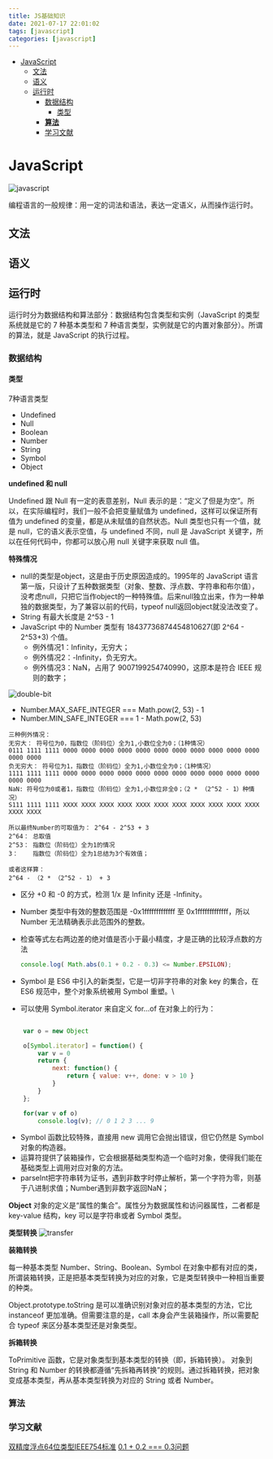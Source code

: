 ```yaml
---
title: JS基础知识
date: 2021-07-17 22:01:02
tags: [javascript]
categories: [javascript]
---
```


- [JavaScript](#javascript)
  - [文法](#文法)
  - [语义](#语义)
  - [运行时](#运行时)
    - [数据结构](#数据结构)
      - [类型](#类型)
    - [**算法**](#算法)
    - [学习文献](#学习文献)

# JavaScript

![javascript](https://static001.geekbang.org/resource/image/6a/9b/6aec0a09381a2f74014ec604ef99c19b.png)

编程语言的一般规律：用一定的词法和语法，表达一定语义，从而操作运行时。

## 文法

## 语义

## 运行时

运行时分为数据结构和算法部分：数据结构包含类型和实例（JavaScript 的类型系统就是它的 7 种基本类型和 7 种语言类型，实例就是它的内置对象部分）。所谓的算法，就是 JavaScript 的执行过程。

### 数据结构

#### 类型

7种语言类型

+ Undefined
+ Null
+ Boolean
+ Number
+ String
+ Symbol
+ Object

**undefined 和 null**

Undefined 跟 Null 有一定的表意差别，Null 表示的是：“定义了但是为空”。所以，在实际编程时，我们一般不会把变量赋值为 undefined，这样可以保证所有值为 undefined 的变量，都是从未赋值的自然状态。Null 类型也只有一个值，就是 null，它的语义表示空值，与 undefined 不同，null 是 JavaScript 关键字，所以在任何代码中，你都可以放心用 null 关键字来获取 null 值。

**特殊情况**

+ null的类型是object，这是由于历史原因造成的。1995年的 JavaScript 语言第一版，只设计了五种数据类型（对象、整数、浮点数、字符串和布尔值），没考虑null，只把它当作object的一种特殊值。后来null独立出来，作为一种单独的数据类型，为了兼容以前的代码，typeof null返回object就没法改变了。
+ String 有最大长度是 2^53 - 1
+ JavaScript 中的 Number 类型有 18437736874454810627(即 2^64 - 2^53+3) 个值。
  + 例外情况1：Infinity，无穷大；
  + 例外情况2：-Infinity，负无穷大。
  + 例外情况3：NaN，占用了 9007199254740990，这原本是符合 IEEE 规则的数字；

![double-bit](https://booker-17dbbd-1252444055.tcloudbaseapp.com/cdn/fe-cdn/double-bit.png)

+ Number.MAX_SAFE_INTEGER === Math.pow(2, 53) - 1
+ Number.MIN_SAFE_INTEGER === 1 - Math.pow(2, 53)

```
三种例外情况：
无穷大： 符号位为0，指数位（阶码位）全为1,小数位全为0；（1种情况）
0111 1111 1111 0000 0000 0000 0000 0000 0000 0000 0000 0000 0000 0000 0000 0000
负无穷大： 符号位为1，指数位（阶码位）全为1,小数位全为0；（1种情况）
1111 1111 1111 0000 0000 0000 0000 0000 0000 0000 0000 0000 0000 0000 0000 0000
NaN: 符号位为0或者1，指数位（阶码位）全为1,小数位非全0；（2 * （2^52 - 1）种情况）
S111 1111 1111 XXXX XXXX XXXX XXXX XXXX XXXX XXXX XXXX XXXX XXXX XXXX XXXX XXXX

所以最终Number的可取值为： 2^64 - 2^53 + 3
2^64： 总取值
2^53： 指数位（阶码位）全为1的情况
3：    指数位（阶码位）全为1总结为3个有效值；

或者这样算：
2^64 - （2 * （2^52 - 1） + 3
```

+ 区分 +0 和 -0 的方式，检测 1/x 是 Infinity 还是 -Infinity。
+ Number 类型中有效的整数范围是 -0x1fffffffffffff 至 0x1fffffffffffff，所以 Number 无法精确表示此范围外的整数。
+ 检查等式左右两边差的绝对值是否小于最小精度，才是正确的比较浮点数的方法

  ```javascript
  console.log( Math.abs(0.1 + 0.2 - 0.3) <= Number.EPSILON);
  ```

+ Symbol 是 ES6 中引入的新类型，它是一切非字符串的对象 key 的集合，在 ES6 规范中，整个对象系统被用 Symbol 重塑。\

+ 可以使用 Symbol.iterator 来自定义 for…of 在对象上的行为：
  
```javascript

    var o = new Object

    o[Symbol.iterator] = function() {
        var v = 0
        return {
            next: function() {
                return { value: v++, done: v > 10 }
            }
        }        
    };

    for(var v of o) 
        console.log(v); // 0 1 2 3 ... 9
```

+ Symbol 函数比较特殊，直接用 new 调用它会抛出错误，但它仍然是 Symbol 对象的构造器。
+ 运算符提供了装箱操作，它会根据基础类型构造一个临时对象，使得我们能在基础类型上调用对应对象的方法。
+ parseInt把字符串转为证书，遇到非数字时停止解析，第一个字符为零，则基于八进制求值；Number遇到非数字返回NaN；

**Object**
对象的定义是“属性的集合”。属性分为数据属性和访问器属性，二者都是 key-value 结构，key 可以是字符串或者 Symbol 类型。

**类型转换**
![transfer](https://booker-17dbbd-1252444055.tcloudbaseapp.com/cdn/fe-cdn/double-equal.jpg)

**装箱转换**

每一种基本类型 Number、String、Boolean、Symbol 在对象中都有对应的类，所谓装箱转换，正是把基本类型转换为对应的对象，它是类型转换中一种相当重要的种类。

Object.prototype.toString 是可以准确识别对象对应的基本类型的方法，它比 instanceof 更加准确。但需要注意的是，call 本身会产生装箱操作，所以需要配合 typeof 来区分基本类型还是对象类型。


**拆箱转换**

ToPrimitive 函数，它是对象类型到基本类型的转换（即，拆箱转换）。
对象到 String 和 Number 的转换都遵循“先拆箱再转换”的规则。通过拆箱转换，把对象变成基本类型，再从基本类型转换为对应的 String 或者 Number。

### **算法**

### 学习文献

[双精度浮点64位类型IEEE754标准](https://www.boatsky.com/blog/26)
[0.1 + 0.2 === 0.3问题](https://www.cnblogs.com/fsjohnhuang/p/5115672.html)
